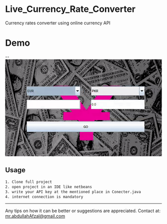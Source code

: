 # Live_Currency_Rate_Converter
Currency rates  converter using online currency API


# Demo
--
<img src="./res/demo.gif"></img>

## Usage

```
1. Clone full project
2. open project in an IDE like netbeans
3. write your API key at the mentioned place in Conecter.java
4. internet connection is mandatory

```
---

Any tips on how it can be better or suggestions are appreciated.
Contact at: mr.abdullahAfzal@gmail.com
